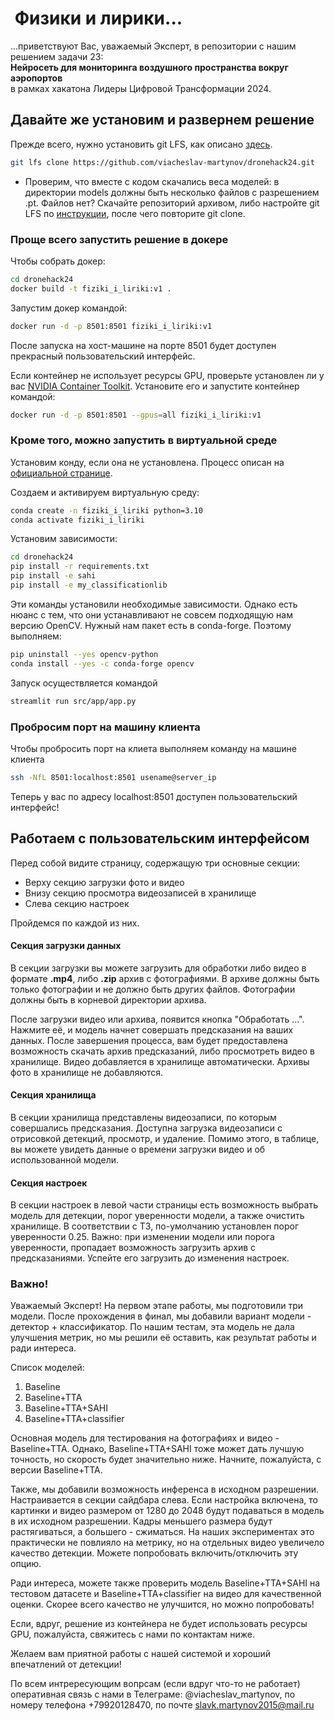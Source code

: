  #  Физики и лирики...

...приветствуют Вас, уважаемый Эксперт, в репозитории с нашим решением задачи 23:   
**Нейросеть для мониторинга воздушного пространства вокруг аэропортов**  
в рамках хакатона Лидеры Цифровой Трансформации 2024.

## Давайте же установим и развернем решение

Прежде всего, нужно установить git LFS, как описано [здесь](https://git-lfs.com).

```bash
git lfs clone https://github.com/viacheslav-martynov/dronehack24.git
```

* Проверим, что вместе с кодом скачались веса моделей: в директории models должны быть несколько файлов с разрешением .pt. Файлов нет? Скачайте репозиторий архивом, либо настройте git LFS по [инструкции](https://git-lfs.com), после чего повторите git clone.

### Проще всего запустить решение в докере

Чтобы собрать докер:

```bash
cd dronehack24
docker build -t fiziki_i_liriki:v1 . 
```

Запустим докер командой:

```bash
docker run -d -p 8501:8501 fiziki_i_liriki:v1
```

После запуска на хост-машине на порте 8501 будет доступен прекрасный пользовательский интерфейс.

Если контейнер не использует ресурсы GPU, проверьте установлен ли у вас [NVIDIA Container Toolkit](https://docs.nvidia.com/datacenter/cloud-native/container-toolkit/latest/install-guide.html). Установите его и запустите контейнер командой:

```bash
docker run -d -p 8501:8501 --gpus=all fiziki_i_liriki:v1
```

### Кроме того, можно запустить в виртуальной среде

Установим конду, если она не установлена. Процесс описан на [официальной странице](https://docs.conda.io/projects/conda/en/latest/user-guide/install/linux.html).  

Создаем и активируем виртуальную среду:

```bash
conda create -n fiziki_i_liriki python=3.10
conda activate fiziki_i_liriki
```

Установим зависимости:

```bash
cd dronehack24
pip install -r requirements.txt
pip install -e sahi
pip install -e my_classificationlib
```

Эти команды установили необходимые зависимости. Однако есть нюанс с тем, что они устанавливают не совсем подходящую нам версию OpenCV. Нужный нам пакет есть в conda-forge. Поэтому выполняем:

```bash
pip uninstall --yes opencv-python
conda install --yes -c conda-forge opencv
```

Запуск осуществляется командой
```bash
streamlit run src/app/app.py
```

### Пробросим порт на машину клиента

Чтобы пробросить порт на клиета выполняем команду на машине клиента
```bash
ssh -NfL 8501:localhost:8501 usename@server_ip
```

Теперь у вас по адресу localhost:8501 доступен пользовательский интерфейс!

## Работаем с пользовательским интерфейсом

Перед собой видите страницу, содержащую три основные секции:
* Верху секцию загрузки фото и видео
* Внизу секцию просмотра видеозаписей в хранилище
* Слева секцию настроек

Пройдемся по каждой из них. 

#### Секция загрузки данных

В секции загрузки вы можете загрузить для обработки либо видео в формате **.mp4**, либо **.zip** архив с фотографиями. В архиве должны быть только фотографии и не должно быть других файлов. Фотографии должны быть в корневой директории архива.

После загрузки видео или архива, появится кнопка "Обработать ...". Нажмите её, и модель начнет совершать предсказания на ваших данных. После завершения процесса, вам будет предоставлена возможность скачать архив предсказаний, либо просмотреть видео в хранилище. Видео добавляется в хранилище автоматически. Архивы фото в хранилище не добавляются.

#### Секция хранилища

В секции хранилища представлены видеозаписи, по которым совершались предсказания. Доступна загрузка видеозаписи с отрисовкой детекций, просмотр, и удаление. Помимо этого, в таблице, вы можете увидеть данные о времени загрузки видео и об использованной модели.

#### Секция настроек

В секции настроек в левой части страницы есть возможность выбрать модель для детекции, порог уверенности модели, а также очистить хранилище. В соответствии с ТЗ, по-умолчанию установлен порог уверенности 0.25. Важно: при изменении модели или порога уверенности, пропадает возможность загрузить архив с предсказаниями. Успейте его загрузить до изменения настроек.

### Важно! 
Уважаемый Эксперт! 
На первом этапе работы, мы подготовили три модели. После прохождения в финал, мы добавили вариант модели - детектор + классификатор.
По нашим тестам, эта модель не дала улучшения метрик, но мы решили её оставить, как результат работы и ради интереса.

Список моделей:

1. Baseline
2. Baseline+TTA
3. Baseline+TTA+SAHI
4. Baseline+TTA+classifier

Основная модель для тестирования на фотографиях и видео - Baseline+TTA. Однако, Baseline+TTA+SAHI тоже может дать лучшую точность, но скорость будет значительно ниже. Начните, пожалуйста, с версии Baseline+TTA.

Также, мы добавили возможность инференса в исходном разрешении. Настраивается в секции сайдбара слева. Если настройка включена, то картинки и видео размером от 1280 до 2048 будут подаваться в модель в их исходном разрешении. Кадры меньшего размера будут растягиваться, а большего - сжиматься. На наших экспериментах это практически не повлияло на метрику, но на отдельных видео увеличело качество детекции. Можете попробовать включить/отключить эту опцию.

Ради интереса, можете также проверить модель Baseline+TTA+SAHI на тестовом датасете и Baseline+TTA+classifier на видео для качественной оценки. Скорее всего качество не улучшится, но можно попробовать!

Если, вдруг, решение из контейнера не будет использовать ресурсы GPU, пожалуйста, свяжитесь с нами по контактам ниже.

Желаем вам приятной работы с нашей системой и хороший впечатлений от детекции! 

По всем интрересующим вопрсам (если вдруг что-то не работает) оперативная связь с нами в Телеграме: @viacheslav_martynov, по номеру телефона +79920128470, по почте slavk.martynov2015@mail.ru
